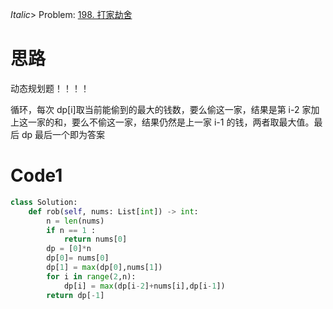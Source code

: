 _Italic_> Problem: [198. 打家劫舍](https://leetcode.cn/problems/house-robber/description/)

# 思路

动态规划题！！！！

循环，每次 dp[i]取当前能偷到的最大的钱数，要么偷这一家，结果是第 i-2 家加上这一家的和，要么不偷这一家，结果仍然是上一家 i-1 的钱，两者取最大值。最后 dp 最后一个即为答案

# Code1

```Python
class Solution:
    def rob(self, nums: List[int]) -> int:
        n = len(nums)
        if n == 1 :
            return nums[0]
        dp = [0]*n
        dp[0]= nums[0]
        dp[1] = max(dp[0],nums[1])
        for i in range(2,n):
            dp[i] = max(dp[i-2]+nums[i],dp[i-1])
        return dp[-1]
```
